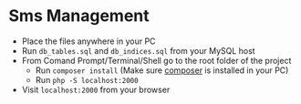 # Sms Management

* Place the files anywhere in your PC
* Run `db_tables.sql` and ``db_indices.sql`` from your MySQL host
* From Comand Prompt/Terminal/Shell go to the root folder of the project
  * Run `composer install` (Make sure [composer](https://getcomposer.org/) is installed in your PC)
  * Run `php -S localhost:2000`
* Visit `localhost:2000` from your browser
